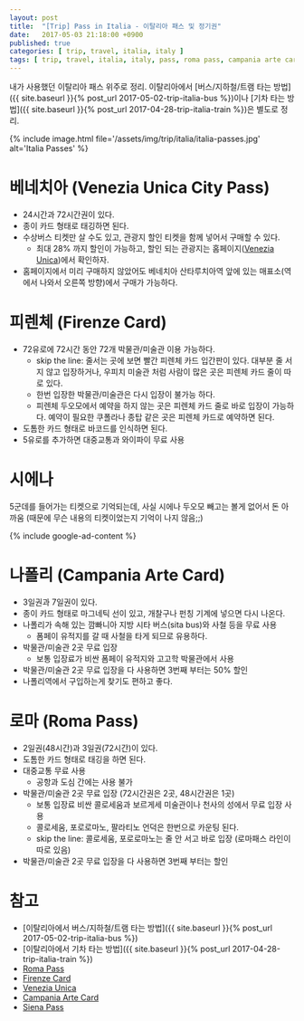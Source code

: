```yaml
---
layout: post
title:  "[Trip] Pass in Italia - 이탈리아 패스 및 정기권"
date:   2017-05-03 21:18:00 +0900
published: true
categories: [ trip, travel, italia, italy ]
tags: [ trip, travel, italia, italy, pass, roma pass, campania arte card, firenze card, venezia unica, venezia, venice, firenze, florence, siena, napoli, roma, rome, circumvesuviana, pompeii, public transportation, transit ]
---
```


내가 사용했던 이탈리아 패스 위주로 정리. 이탈리아에서 [버스/지하철/트램 타는 방법]({{ site.baseurl }}{% post_url 2017-05-02-trip-italia-bus %})이나 [기차 타는 방법]({{ site.baseurl }}{% post_url 2017-04-28-trip-italia-train %})은 별도로 정리.

{% include image.html file='/assets/img/trip/italia/italia-passes.jpg' alt='Italia Passes' %}

# 베네치아 (Venezia Unica City Pass)

- 24시간과 72시간권이 있다.
- 종이 카드 형태로 태깅하면 된다.
- 수상버스 티켓만 살 수도 있고, 관광지 할인 티켓을 함께 넣어서 구매할 수 있다.
  - 최대 28% 까지 할인이 가능하고, 할인 되는 관광지는 홈페이지([Venezia Unica](http://www.veneziaunica.it/en))에서 확인하자.
- 홈페이지에서 미리 구매하지 않았어도 베네치아 산타루치아역 앞에 있는 매표소(역에서 나와서 오른쪽 방향)에서 구매가 가능하다.

# 피렌체 (Firenze Card)

- 72유로에 72시간 동안 72개 박물관/미술관 이용 가능하다.
  - skip the line: 줄서는 곳에 보면 빨간 피렌체 카드 입간판이 있다. 대부분 줄 서지 않고 입장하거나, 우피치 미술관 처럼 사람이 많은 곳은 피렌체 카드 줄이 따로 있다.
  - 한번 입장한 박물관/미술관은 다시 입장이 불가능 하다.
  - 피렌체 두오모에서 예약을 하지 않는 곳은 피렌체 카드 줄로 바로 입장이 가능하다. 예약이 필요한 쿠폴라나 종탑 같은 곳은 피렌체 카드로 예약하면 된다.
- 도톰한 카드 형태로 바코드를 인식하면 된다.
- 5유로를 추가하면 대중교통과 와이파이 무료 사용

# 시에나

5군데를 들어가는 티켓으로 기억되는데, 사실 시에나 두오모 빼고는 볼게 없어서 돈 아까움 (때문에 무슨 내용의 티켓이었는지 기억이 나지 않음;;)

{% include google-ad-content %}

# 나폴리 (Campania Arte Card)

- 3일권과 7일권이 있다.
- 종이 카드 형태로 마그네틱 선이 있고, 개찰구나 펀칭 기계에 넣으면 다시 나온다.
- 나폴리가 속해 있는 깜빠니아 지방 시타 버스(sita bus)와 사철 등을 무료 사용
  - 폼페이 유적지를 갈 때 사철을 타게 되므로 유용하다.
- 박물관/미술관 2곳 무료 입장
  - 보통 입장료가 비싼 폼페이 유적지와 고고학 박물관에서 사용
- 박물관/미술관 2곳 무료 입장을 다 사용하면 3번째 부터는 50% 할인
- 나폴리역에서 구입하는게 찾기도 편하고 좋다.

# 로마 (Roma Pass)

- 2일권(48시간)과 3일권(72시간)이 있다.
- 도톰한 카드 형태로 태깅을 하면 된다.
- 대중교통 무료 사용
  - 공항과 도심 간에는 사용 불가
- 박물관/미술관 2곳 무료 입장 (72시간권은 2곳, 48시간권은 1곳)
  - 보통 입장료 비싼 콜로세움과 보르게세 미술관이나 천사의 성에서 무료 입장 사용
  - 콜로세움, 포로로마노, 팔라티노 언덕은 한번으로 카운팅 된다.
  - skip the line: 콜로세움, 포로로마노는 줄 안 서고 바로 입장 (로마패스 라인이 따로 있음)
- 박물관/미술관 2곳 무료 입장을 다 사용하면 3번째 부터는 할인


# 참고

- [이탈리아에서 버스/지하철/트램 타는 방법]({{ site.baseurl }}{% post_url 2017-05-02-trip-italia-bus %})
- [이탈리아에서 기차 타는 방법]({{ site.baseurl }}{% post_url 2017-04-28-trip-italia-train %})
- [Roma Pass](http://www.romapass.it/?l=en)
- [Firenze Card](http://www.firenzecard.it/?lang=en)
- [Venezia Unica](http://www.veneziaunica.it/en)
- [Campania Arte Card](http://www.campaniartecard.it/en/)
- [Siena Pass](http://www.aboutsiena.com/siena-pass.html)
